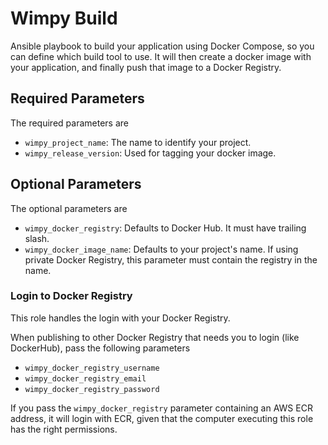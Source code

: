 # Wimpy Build
Ansible playbook to build your application using Docker Compose, so you can define which build tool to use.
It will then create a docker image with your application, and finally push that image to a Docker Registry.

## Required Parameters
The required parameters are

  - `wimpy_project_name`: The name to identify your project.
  - `wimpy_release_version`: Used for tagging your docker image.

## Optional Parameters
The optional parameters are

  - `wimpy_docker_registry`: Defaults to Docker Hub. It must have trailing slash.
  - `wimpy_docker_image_name`: Defaults to your project's name. If using private Docker Registry, this parameter must contain the registry in the name.

### Login to Docker Registry
This role handles the login with your Docker Registry.

When publishing to other Docker Registry that needs you to login (like DockerHub), pass the following parameters

  - `wimpy_docker_registry_username`
  - `wimpy_docker_registry_email`
  - `wimpy_docker_registry_password`

If you pass the `wimpy_docker_registry` parameter containing an AWS ECR address, it will login with ECR, given that the computer executing this role has the right permissions.


